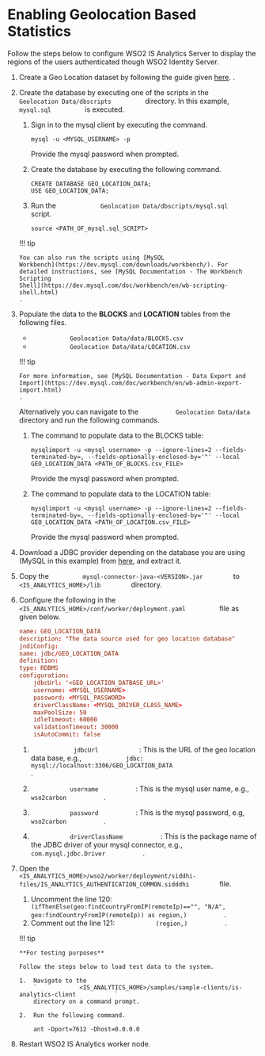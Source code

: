 # Enabling Geolocation Based Statistics

Follow the steps below to configure WSO2 IS Analytics Server to display
the regions of the users authenticated though WSO2 Identity Server.

1.  Create a Geo Location dataset by following the guide given [here](../../learn/creating-geo-location-data-set/).
    .
2.  Create the database by executing one of the scripts in the
    `           Geolocation Data/dbscripts          ` directory. In this
    example, `           mysql.sql          ` is executed.

    1.  Sign in to the mysql client by executing the command.

        ``` mysql
        mysql -u <MYSQL_USERNAME> -p
        ```

        Provide the mysql password when
        prompted.

    2.  Create the database by executing the following command.

        ``` mysql
        CREATE DATABASE GEO_LOCATION_DATA;
        USE GEO_LOCATION_DATA;
        ```

    3.  Run the
        `             Geolocation Data/dbscripts/mysql.sql            `
        script.

        ``` mysql
        source <PATH_OF_mysql.sql_SCRIPT>
        ```

    !!! tip
    
        You can also run the scripts using [MySQL
        Workbench](https://dev.mysql.com/downloads/workbench/). For
        detailed instructions, see [MySQL Documentation - The Workbench
        Scripting
        Shell](https://dev.mysql.com/doc/workbench/en/wb-scripting-shell.html)
        .
    

3.  Populate the data to the **BLOCKS** and **LOCATION** tables from the
    following files.

    -   `            Geolocation Data/data/BLOCKS.csv           `
    -   `            Geolocation Data/data/LOCATION.csv           `
        `                       `

    !!! tip
    
        For more information, see [MySQL Documentation - Data Export and
        Import](https://dev.mysql.com/doc/workbench/en/wb-admin-export-import.html)
        .
    

    Alternatively you can navigate to the
    `           Geolocation Data/data          ` directory and run the
    following commands.

    1.  The command to populate data to the BLOCKS table:

        ``` mysql
        mysqlimport -u <mysql username> -p --ignore-lines=2 --fields-terminated-by=, --fields-optionally-enclosed-by='"' --local GEO_LOCATION_DATA <PATH_OF_BLOCKS.csv_FILE>
        ```

        Provide the mysql password when prompted.

    2.  The command to populate data to the LOCATION table:

        ``` mysql
        mysqlimport -u <mysql username> -p --ignore-lines=2 --fields-terminated-by=, --fields-optionally-enclosed-by='"' --local GEO_LOCATION_DATA <PATH_OF_LOCATION.csv_FILE>
        ```

        Provide the mysql password when
        prompted.

4.  Download a JDBC provider depending on the database you are using
    (MySQL in this example) from
    [here](https://www.mysql.com/products/connector/), and extract it.
5.  Copy the `          mysql-connector-java-<VERSION>.jar         ` to
    `          <IS_ANALYTICS_HOME>/lib         ` directory.
6.  Configure the following in the
    `           <IS_ANALYTICS_HOME>/conf/worker/deployment.yaml          `
    file as given below.

    ```toml
    name: GEO_LOCATION_DATA
    description: "The data source used for geo location database"
    jndiConfig:
    name: jdbc/GEO_LOCATION_DATA
    definition:
    type: RDBMS
    configuration:
        jdbcUrl: '<GEO_LOCATION_DATBASE_URL>'
        username: <MYSQL_USERNAME>
        password: <MYSQL_PASSWORD>
        driverClassName: <MYSQL_DRIVER_CLASS_NAME>
        maxPoolSize: 50
        idleTimeout: 60000
        validationTimeout: 30000
        isAutoCommit: false
    ```

    1.  `             jdbcUrl            ` : This is the URL of the geo
        location data base, e.g.,
        `             jdbc:                           mysql://localhost:3306/GEO_LOCATION_DATA                         `
        .

    2.  `            username           ` : This is the mysql user name,
        e.g., `            wso2carbon           ` .
    3.  `            password           ` : This is the mysql password,
        e.g, `            wso2carbon           ` .
    4.  `            driverClassName           ` : This is the package
        name of the JDBC driver of your mysql connector, e.g.,
        `            com.mysql.jdbc.Driver           ` .

7.  Open the
    `          <IS_ANALYTICS_HOME>/wso2/worker/deployment/siddhi-files/IS_ANALYTICS_AUTHENTICATION_COMMON.sidddhi         `
    file.

    1.  Uncomment the line 120:
        `            (ifThenElse(geo:findCountryFromIP(remoteIp)=="", "N/A", geo:findCountryFromIP(remoteIp)) as region,)           `
        .
    2.  Comment out the line 121: `            (region,)           ` .

    !!! tip
    
        **For testing purposes**
    
        Follow the steps below to load test data to the system.
    
        1.  Navigate to the
            `            <IS_ANALYTICS_HOME>/samples/sample-clients/is-analytics-client           `
            directory on a command prompt.

        2.  Run the following command.
        
            ant -Dport=7612 -Dhost=0.0.0.0
            


8.  Restart WSO2 IS Analytics worker node.
